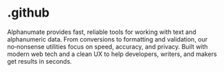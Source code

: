 # .github
Alphanumate provides fast, reliable tools for working with text and alphanumeric data. From conversions to formatting and validation, our no‑nonsense utilities focus on speed, accuracy, and privacy. Built with modern web tech and a clean UX to help developers, writers, and makers get results in seconds.
